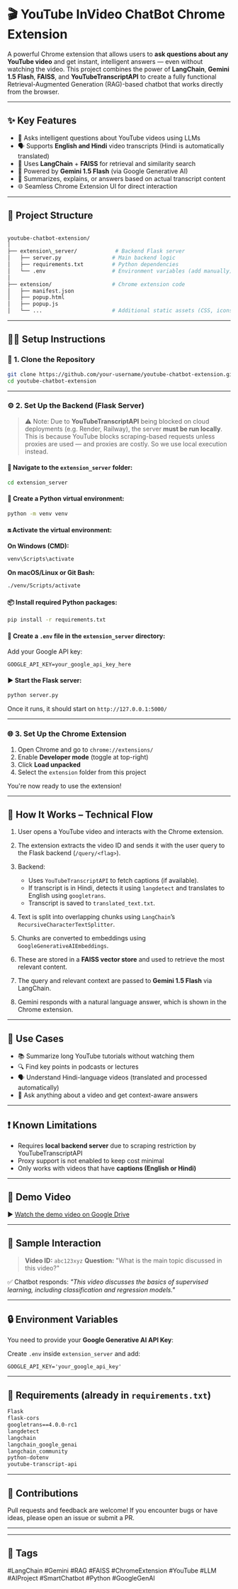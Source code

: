 # 🎬 YouTube InVideo ChatBot Chrome Extension

A powerful Chrome extension that allows users to **ask questions about any YouTube video** and get instant, intelligent answers — even without watching the video. This project combines the power of **LangChain**, **Gemini 1.5 Flash**, **FAISS**, and **YouTubeTranscriptAPI** to create a fully functional Retrieval-Augmented Generation (RAG)-based chatbot that works directly from the browser.

---

## ✨ Key Features

- 🧠 Asks intelligent questions about YouTube videos using LLMs
- 🗣️ Supports **English and Hindi** video transcripts (Hindi is automatically translated)
- 🔎 Uses **LangChain** + **FAISS** for retrieval and similarity search
- 🤖 Powered by **Gemini 1.5 Flash** (via Google Generative AI)
- 📄 Summarizes, explains, or answers based on actual transcript content
- 🌐 Seamless Chrome Extension UI for direct interaction

---

## 📁 Project Structure

```bash

youtube-chatbot-extension/
│
├── extension\_server/            # Backend Flask server
│   ├── server.py                # Main backend logic
│   ├── requirements.txt         # Python dependencies
│   └── .env                     # Environment variables (add manually)
│
├── extension/                   # Chrome extension code
│   ├── manifest.json
│   ├── popup.html
│   ├── popup.js
│   └── ...                      # Additional static assets (CSS, icons, etc.)
```
---

## 🧑‍💻 Setup Instructions

### 🧪 1. Clone the Repository

```bash
git clone https://github.com/your-username/youtube-chatbot-extension.git
cd youtube-chatbot-extension
````

---

### ⚙️ 2. Set Up the Backend (Flask Server)

> ⚠️ Note: Due to **YouTubeTranscriptAPI** being blocked on cloud deployments (e.g. Render, Railway), the server **must be run locally**. This is because YouTube blocks scraping-based requests unless proxies are used — and proxies are costly. So we use local execution instead.

#### 📂 Navigate to the `extension_server` folder:

```bash
cd extension_server
```

#### 🧬 Create a Python virtual environment:

```bash
python -m venv venv
```

#### 🔛 Activate the virtual environment:

**On Windows (CMD):**

```bash
venv\Scripts\activate
```

**On macOS/Linux or Git Bash:**

```bash
./venv/Scripts/activate
```

#### 📦 Install required Python packages:

```bash
pip install -r requirements.txt
```

#### 🔐 Create a `.env` file in the `extension_server` directory:

Add your Google API key:

```
GOOGLE_API_KEY=your_google_api_key_here
```

#### ▶️ Start the Flask server:

```bash
python server.py
```

Once it runs, it should start on `http://127.0.0.1:5000/`

---

### 🌐 3. Set Up the Chrome Extension

1. Open Chrome and go to `chrome://extensions/`
2. Enable **Developer mode** (toggle at top-right)
3. Click **Load unpacked**
4. Select the `extension` folder from this project

You're now ready to use the extension!

---

## 🧠 How It Works – Technical Flow

1. User opens a YouTube video and interacts with the Chrome extension.
2. The extension extracts the video ID and sends it with the user query to the Flask backend (`/query/<flag>`).
3. Backend:

   * Uses `YouTubeTranscriptAPI` to fetch captions (if available).
   * If transcript is in Hindi, detects it using `langdetect` and translates to English using `googletrans`.
   * Transcript is saved to `translated_text.txt`.
4. Text is split into overlapping chunks using `LangChain`’s `RecursiveCharacterTextSplitter`.
5. Chunks are converted to embeddings using `GoogleGenerativeAIEmbeddings`.
6. These are stored in a **FAISS vector store** and used to retrieve the most relevant content.
7. The query and relevant context are passed to **Gemini 1.5 Flash** via LangChain.
8. Gemini responds with a natural language answer, which is shown in the Chrome extension.

---

## 📌 Use Cases

* 📚 Summarize long YouTube tutorials without watching them
* 🔍 Find key points in podcasts or lectures
* 🗣️ Understand Hindi-language videos (translated and processed automatically)
* 🤔 Ask anything about a video and get context-aware answers

---

## ❗ Known Limitations

* Requires **local backend server** due to scraping restriction by YouTubeTranscriptAPI
* Proxy support is not enabled to keep cost minimal
* Only works with videos that have **captions (English or Hindi)**

---

## 🎥 Demo Video

▶️ [Watch the demo video on Google Drive](https://drive.google.com/drive/folders/1cXGxqS9txqP-nIo1LMmpSMVMf0FCBXMG?usp=sharing)


---

## 📝 Sample Interaction

> **Video ID:** `abc123xyz`
> **Question:** "What is the main topic discussed in this video?"

✅ Chatbot responds:
*"This video discusses the basics of supervised learning, including classification and regression models."*

---

## 🔒 Environment Variables

You need to provide your **Google Generative AI API Key**:

Create `.env` inside `extension_server` and add:

```
GOOGLE_API_KEY='your_google_api_key'
```

---

## 🧾 Requirements (already in `requirements.txt`)

```txt
Flask
flask-cors
googletrans==4.0.0-rc1
langdetect
langchain
langchain_google_genai
langchain_community
python-dotenv
youtube-transcript-api
```

---

## 🤝 Contributions

Pull requests and feedback are welcome! If you encounter bugs or have ideas, please open an issue or submit a PR.

---

---

## 🔖 Tags

\#LangChain #Gemini #RAG #FAISS #ChromeExtension #YouTube #LLM #AIProject #SmartChatbot #Python #GoogleGenAI

```
